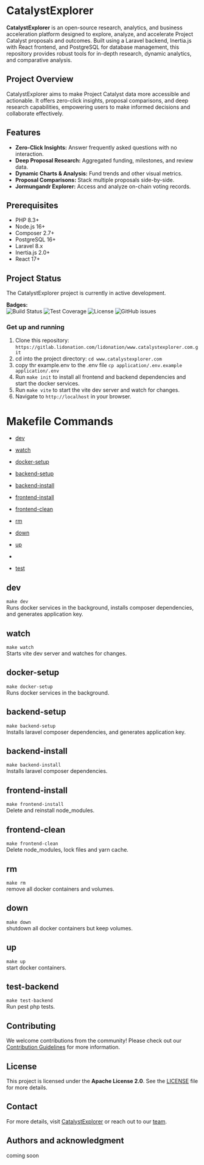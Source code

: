 # CatalystExplorer

**CatalystExplorer** is an open-source research, analytics, and business acceleration platform designed to explore, analyze, and accelerate Project Catalyst proposals and outcomes. Built using a Laravel backend, Inertia.js with React frontend, and PostgreSQL for database management, this repository provides robust tools for in-depth research, dynamic analytics, and comparative analysis.

## Project Overview
CatalystExplorer aims to make Project Catalyst data more accessible and actionable. It offers zero-click insights, proposal comparisons, and deep research capabilities, empowering users to make informed decisions and collaborate effectively.

## Features
- **Zero-Click Insights:** Answer frequently asked questions with no interaction.
- **Deep Proposal Research:** Aggregated funding, milestones, and review data.
- **Dynamic Charts & Analysis:** Fund trends and other visual metrics.
- **Proposal Comparisons:** Stack multiple proposals side-by-side.
- **Jormungandr Explorer:** Access and analyze on-chain voting records.

## Prerequisites
- PHP 8.3+
- Node.js 16+
- Composer 2.7+
- PostgreSQL 16+
- Laravel 8.x
- Inertia.js 2.0+
- React 17+

## Project Status
The CatalystExplorer project is currently in active development. 

**Badges:**  
![Build Status](https://img.shields.io/github/actions/workflow/status/your-organization/catalystexplorer/ci.yml?branch=main)
![Test Coverage](https://img.shields.io/codecov/c/github/your-organization/catalystexplorer)
![License](https://img.shields.io/badge/license-Apache%202.0-blue)
![GitHub issues](https://img.shields.io/github/issues/your-organization/catalystexplorer)



### Get up and running
1) Clone this repository: `https://gitlab.lidonation.com/lidonation/www.catalystexplorer.com.git`    
2) cd into the project directory: `cd www.catalystexplorer.com`  
2) copy thr example.env to the .env file `cp application/.env.example application/.env`
4) Run `make init` to install all frontend and backend dependencies and start the docker services.
5) Run `make vite` to start the vite dev server and watch for changes.
7) Navigate to `http://localhost` in your browser.         


# Makefile Commands
* [dev](#dev)

* [watch](#watch)

* [docker-setup](#docker-setup)

* [backend-setup](#backend-setup)

* [backend-install](#backend-install)

* [frontend-install](#frontend-install)

* [frontend-clean](#frontend-clean)

* [rm](#rm)
 
* [down](#down)

* [up](#up)
* 
* [test](#test)

## dev
`make dev`  
Runs docker services in the background, 
installs composer dependencies, and generates application key.

## watch
`make watch`  
Starts vite dev server and watches for changes.

## docker-setup
`make docker-setup`  
Runs docker services in the background.

## backend-setup
`make backend-setup`  
Installs laravel composer dependencies,
and generates application key.

## backend-install
`make backend-install`  
Installs laravel composer dependencies.

## frontend-install
`make frontend-install`  
Delete and reinstall node_modules.

## frontend-clean
`make frontend-clean`  
Delete node_modules, lock files and yarn cache.

## rm
`make rm`  
remove all docker containers and volumes.

## down
`make down`  
shutdown all docker containers but keep volumes.

## up
`make up`  
start docker containers.


## test-backend
`make test-backend`  
Run pest php tests.


## Contributing
We welcome contributions from the community! Please check out our [Contribution Guidelines](CONTRIBUTING.md) for more information.

## License
This project is licensed under the **Apache License 2.0**. See the [LICENSE](LICENSE.md) file for more details.

## Contact
For more details, visit [CatalystExplorer](https://www.catalystexplorer.com) or reach out to our [team](https://www.lidonation.com).

## Authors and acknowledgment
coming soon